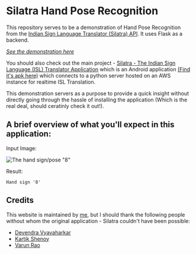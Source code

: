 # Silatra Hand Pose Recognition

This repository serves to be a demonstration of Hand Pose Recognition from the [Indian Sign Language Translator (Silatra) API](https://github.com/dev-td7/Indian-Sign-Language-Translation "Want to make your own Sign Language Translation application? Here's the Library you'll need!"). It uses Flask as a backend.

_[See the demonstration here](http://18.236.194.220:5000/)_

You should also check out the main project - [Silatra - The Indian Sign Language (ISL) Translator Application](https://github.com/kartik2112/Silatra "This is the backend of Silatra which runs on a remote server") which is an Android application [(Find it's apk here)](https://github.com/DevendraVyavaharkar/SiLaTra-UDP/releases "This is the API you'll install on your Android smartphone") which connects to a python server hosted on an AWS instance for realtime ISL Translation.

This demonstration servers as a purpose to provide a quick insight without directly going through the hassle of installing the application (Which is the real deal, should ceratinly check it out!).

## A brief overview of what you'll expect in this application:

Input Image:

![The hand sign/pose "8"](https://github.com/dev-td7/hand-pose-recognition-demo/static/sample_8.png "The hand pose/sign '8'")

Result:

```
Hand sign '8'
```

## Credits

This website is maintained by [me](https://github.com/dev-td7), but I should thank the following people without whom the original application - Silatra couldn't have been possible:

* [Devendra Vyavaharkar](https://github.com/DevendraVyavaharkar)
* [Kartik Shenoy](https://github.com/kartik2112)
* [Varun Rao](https://github.com/vrr-21)